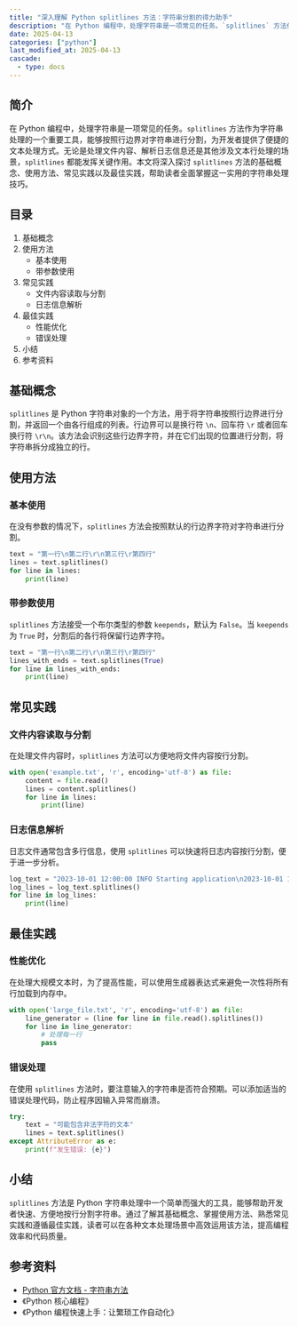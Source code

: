 ```yaml
---
title: "深入理解 Python splitlines 方法：字符串分割的得力助手"
description: "在 Python 编程中，处理字符串是一项常见的任务。`splitlines` 方法作为字符串处理的一个重要工具，能够按照行边界对字符串进行分割，为开发者提供了便捷的文本处理方式。无论是处理文件内容、解析日志信息还是其他涉及文本行处理的场景，`splitlines` 都能发挥关键作用。本文将深入探讨 `splitlines` 方法的基础概念、使用方法、常见实践以及最佳实践，帮助读者全面掌握这一实用的字符串处理技巧。"
date: 2025-04-13
categories: ["python"]
last_modified_at: 2025-04-13
cascade:
  - type: docs
---
```



## 简介
在 Python 编程中，处理字符串是一项常见的任务。`splitlines` 方法作为字符串处理的一个重要工具，能够按照行边界对字符串进行分割，为开发者提供了便捷的文本处理方式。无论是处理文件内容、解析日志信息还是其他涉及文本行处理的场景，`splitlines` 都能发挥关键作用。本文将深入探讨 `splitlines` 方法的基础概念、使用方法、常见实践以及最佳实践，帮助读者全面掌握这一实用的字符串处理技巧。

<!-- more -->
## 目录
1. 基础概念
2. 使用方法
    - 基本使用
    - 带参数使用
3. 常见实践
    - 文件内容读取与分割
    - 日志信息解析
4. 最佳实践
    - 性能优化
    - 错误处理
5. 小结
6. 参考资料

## 基础概念
`splitlines` 是 Python 字符串对象的一个方法，用于将字符串按照行边界进行分割，并返回一个由各行组成的列表。行边界可以是换行符 `\n`、回车符 `\r` 或者回车换行符 `\r\n`。该方法会识别这些行边界字符，并在它们出现的位置进行分割，将字符串拆分成独立的行。

## 使用方法
### 基本使用
在没有参数的情况下，`splitlines` 方法会按照默认的行边界字符对字符串进行分割。

```python
text = "第一行\n第二行\r\n第三行\r第四行"
lines = text.splitlines()
for line in lines:
    print(line)
```

### 带参数使用
`splitlines` 方法接受一个布尔类型的参数 `keepends`，默认为 `False`。当 `keepends` 为 `True` 时，分割后的各行将保留行边界字符。

```python
text = "第一行\n第二行\r\n第三行\r第四行"
lines_with_ends = text.splitlines(True)
for line in lines_with_ends:
    print(line)
```

## 常见实践
### 文件内容读取与分割
在处理文件内容时，`splitlines` 方法可以方便地将文件内容按行分割。

```python
with open('example.txt', 'r', encoding='utf-8') as file:
    content = file.read()
    lines = content.splitlines()
    for line in lines:
        print(line)
```

### 日志信息解析
日志文件通常包含多行信息，使用 `splitlines` 可以快速将日志内容按行分割，便于进一步分析。

```python
log_text = "2023-10-01 12:00:00 INFO Starting application\n2023-10-01 12:01:00 ERROR Something went wrong"
log_lines = log_text.splitlines()
for line in log_lines:
    print(line)
```

## 最佳实践
### 性能优化
在处理大规模文本时，为了提高性能，可以使用生成器表达式来避免一次性将所有行加载到内存中。

```python
with open('large_file.txt', 'r', encoding='utf-8') as file:
    line_generator = (line for line in file.read().splitlines())
    for line in line_generator:
        # 处理每一行
        pass
```

### 错误处理
在使用 `splitlines` 方法时，要注意输入的字符串是否符合预期。可以添加适当的错误处理代码，防止程序因输入异常而崩溃。

```python
try:
    text = "可能包含非法字符的文本"
    lines = text.splitlines()
except AttributeError as e:
    print(f"发生错误: {e}")
```

## 小结
`splitlines` 方法是 Python 字符串处理中一个简单而强大的工具，能够帮助开发者快速、方便地按行分割字符串。通过了解其基础概念、掌握使用方法、熟悉常见实践和遵循最佳实践，读者可以在各种文本处理场景中高效运用该方法，提高编程效率和代码质量。

## 参考资料
- [Python 官方文档 - 字符串方法](https://docs.python.org/3/library/stdtypes.html#str.splitlines)
- 《Python 核心编程》
- 《Python 编程快速上手：让繁琐工作自动化》